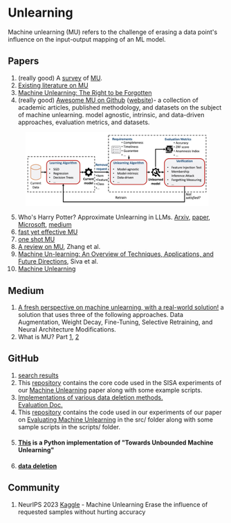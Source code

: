 # Unlearning

Machine unlearning (MU) refers to the challenge of erasing a data point's influence on the input-output mapping of an ML model.

## Papers

1. (really good) A [survey](https://arxiv.org/abs/2209.02299) of [MU](https://arxiv.org/pdf/2209.02299.pdf).
2. [Existing literature on MU](https://github.com/jjbrophy47/machine_unlearning)
3. [Machine Unlearning: The Right to be Forgotten](https://www.kaggle.com/code/tamlhp/machine-unlearning-the-right-to-be-forgotten#sec:algorithms)
4. (really good) [Awesome MU on Github](https://github.com/tamlhp/awesome-machine-unlearning?tab=readme-ov-file#type-image) ([website](https://awesome-machine-unlearning.github.io/))- a collection of academic articles, published methodology, and datasets on the subject of machine unlearning. model agnostic, intrinsic, and data-driven approaches, evaluation metrics, and datasets.

<figure><img src="../.gitbook/assets/image (1) (1).png" alt=""><figcaption></figcaption></figure>

5. Who's Harry Potter? Approximate Unlearning in LLMs. [Arxiv](https://arxiv.org/abs/2310.02238), [paper](https://browse.arxiv.org/pdf/2310.02238), [Microsoft](https://www.microsoft.com/en-us/research/project/physics-of-agi/articles/whos-harry-potter-making-llms-forget-2/), [medium](https://pub.towardsai.net/who-is-harry-potter-inside-microsoft-researchs-fine-tuning-method-for-unlearning-concepts-in-llms-33dfe8e742a9)&#x20;
6. [fast yet effective MU](https://arxiv.org/pdf/2111.08947.pdf)
7. [one shot MU](https://arxiv.org/pdf/2201.05629.pdf)
8. [A review on MU](https://link.springer.com/article/10.1007/s42979-023-01767-4), Zhang et al.
9. [Machine Un-learning: An Overview of Techniques, Applications, and Future Directions](https://link.springer.com/article/10.1007/s12559-023-10219-3), Siva et al.
10. [Machine Unlearning](https://arxiv.org/abs/1912.03817)

## Medium

1. [A fresh perspective on machine unlearning, with a real-world solution!](https://medium.com/@aliborji/a-fresh-perspective-on-machine-unlearning-with-a-real-world-solution-203821dd01c0) a solution that uses three of the following approaches. Data Augmentation, Weight Decay, Fine-Tuning, Selective Retraining, and Neural Architecture Modifications.
2. What is MU? Part [1](https://medium.com/@choquette.christopher/what-is-machine-unlearning-pt-1-933ff53dc9a6), [2](https://medium.com/@choquette.christopher/how-to-do-machine-unlearning-pt-2-ae32cb6ca2f1)

## GitHub

1. [search results](https://github.com/search?q=unlearning\&type=repositories)
2. This [repository](https://github.com/cleverhans-lab/machine-unlearning) contains the core code used in the SISA experiments of our [Machine Unlearning](https://arxiv.org/abs/1912.03817) paper along with some example scripts.
3. [Implementations of various data deletion methods.](https://github.com/ChrisWaites/data-deletion?tab=readme-ov-file) \
   [Evaluation Doc.](https://docs.google.com/document/d/14B_aLihLTNE7a2yRQHNRRVwvSOkttakVYFhlayZBNkE/edit)
4. This [repository](https://github.com/shash42/Evaluating-Inexact-Unlearning/tree/master) contains the code used in our experiments of our paper on [Evaluating Machine Unlearning](https://arxiv.org/abs/2201.06640) in the src/ folder along with some sample scripts in the scripts/ folder.
5. #### [This](https://github.com/meghdadk/SCRUB) is a Python implementation of "Towards Unbounded Machine Unlearning"
6. #### [data deletion](https://github.com/ChrisWaites/data-deletion?tab=readme-ov-file)

## Community

1. NeurIPS 2023 [Kaggle](https://www.kaggle.com/competitions/neurips-2023-machine-unlearning/leaderboard) - Machine Unlearning Erase the influence of requested samples without hurting accuracy
